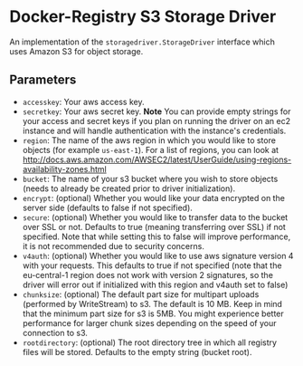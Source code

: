 Docker-Registry S3 Storage Driver
=========================================

An implementation of the `storagedriver.StorageDriver` interface which uses
Amazon S3 for object storage.

## Parameters

- `accesskey`: Your aws access key.
- `secretkey`: Your aws secret key.
  **Note** You can provide empty strings for your access and secret keys if you
  plan on running the driver on an ec2 instance and will handle authentication
  with the instance's credentials.
- `region`: The name of the aws region in which you would like to store objects
  (for example `us-east-1`). For a list of regions, you can look at
  http://docs.aws.amazon.com/AWSEC2/latest/UserGuide/using-regions-availability-zones.html
- `bucket`: The name of your s3 bucket where you wish to store objects (needs
  to already be created prior to driver initialization).
- `encrypt`: (optional) Whether you would like your data encrypted on the server
  side (defaults to false if not specified).
- `secure`: (optional) Whether you would like to transfer data to the bucket over
  SSL or not. Defaults to true (meaning transferring over SSL) if not specified.
  Note that while setting this to false will improve performance, it is not
  recommended due to security concerns.
- `v4auth`: (optional) Whether you would like to use aws signature version 4 with
  your requests. This defaults to true if not specified (note that the eu-central-1
  region does not work with version 2 signatures, so the driver will error out if
  initialized with this region and v4auth set to false)
- `chunksize`: (optional) The default part size for multipart uploads (performed
  by WriteStream) to s3. The default is 10 MB. Keep in mind that the minimum part
  size for s3 is 5MB. You might experience better performance for larger chunk
  sizes depending on the speed of your connection to s3.
- `rootdirectory`: (optional) The root directory tree in which all registry files
  will be stored. Defaults to the empty string (bucket root).
